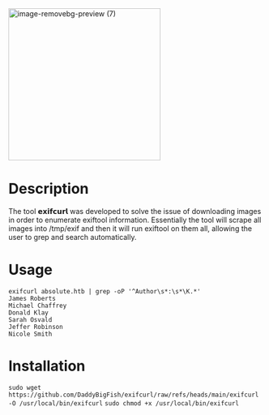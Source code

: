 <img src="https://github.com/user-attachments/assets/3b663b88-c131-40b5-b811-39696521d017" alt="image-removebg-preview (7)" width="300"/>     

# Description
The tool 𝗲𝘅𝗶𝗳𝗰𝘂𝗿𝗹 was developed to solve the issue of downloading images in order to enumerate exiftool information. Essentially the tool will scrape all images into /tmp/exif and then it will run exiftool on them all, allowing the user to grep and search automatically.
# Usage
```
exifcurl absolute.htb | grep -oP '^Author\s*:\s*\K.*'
James Roberts
Michael Chaffrey
Donald Klay
Sarah Osvald
Jeffer Robinson
Nicole Smith
```
# Installation
`sudo wget https://github.com/DaddyBigFish/exifcurl/raw/refs/heads/main/exifcurl -O /usr/local/bin/exifcurl`
`sudo chmod +x /usr/local/bin/exifcurl`
